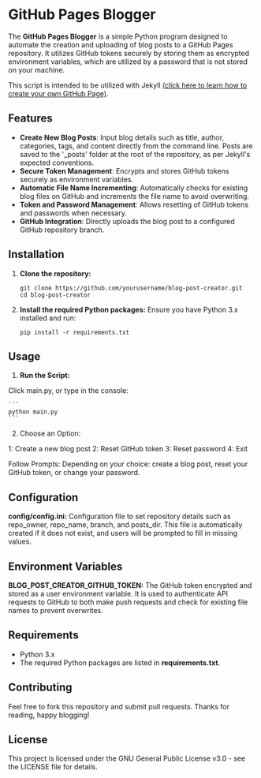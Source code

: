 # GitHub Pages Blogger

The **GitHub Pages Blogger** is a simple Python program designed to automate the creation and uploading of blog posts to a GitHub Pages repository. It utilizes GitHub tokens securely by storing them as encrypted environment variables, which are utilized by a password that is not stored on your machine.

This script is intended to be utilized with Jekyll [(click here to learn how to create your own GitHub Page)](https://docs.github.com/en/pages/setting-up-a-github-pages-site-with-jekyll).

## Features

- **Create New Blog Posts**: Input blog details such as title, author, categories, tags, and content directly from the command line. Posts are saved to the '_posts' folder at the root of the repository, as per Jekyll's expected conventions.
- **Secure Token Management**: Encrypts and stores GitHub tokens securely as environment variables.
- **Automatic File Name Incrementing**: Automatically checks for existing blog files on GitHub and increments the file name to avoid overwriting.
- **Token and Password Management**: Allows resetting of GitHub tokens and passwords when necessary.
- **GitHub Integration**: Directly uploads the blog post to a configured GitHub repository branch.

## Installation

1. **Clone the repository:**

	```
	git clone https://github.com/yourusername/blog-post-creator.git
	cd blog-post-creator
	```

2. **Install the required Python packages:** Ensure you have Python 3.x installed and run:

	```
	pip install -r requirements.txt
	```

## Usage

1. **Run the Script:**

Click main.py, or type in the console:

	```
	python main.py
	```

2. Choose an Option:

1: Create a new blog post
2: Reset GitHub token
3: Reset password
4: Exit

Follow Prompts: Depending on your choice: create a blog post, reset your GitHub token, or change your password.

## Configuration


**config/config.ini:** Configuration file to set repository details such as repo_owner, repo_name, branch, and posts_dir. This file is automatically created if it does not exist, and users will be prompted to fill in missing values.

## Environment Variables

**BLOG_POST_CREATOR_GITHUB_TOKEN:** The GitHub token encrypted and stored as a user environment variable. It is used to authenticate API requests to GitHub to both make push requests and check for existing file names to prevent overwrites.

## Requirements

- Python 3.x
- The required Python packages are listed in **requirements.txt**.

## Contributing

Feel free to fork this repository and submit pull requests. Thanks for reading, happy blogging!

## License
This project is licensed under the GNU General Public License v3.0 - see the LICENSE file for details.
